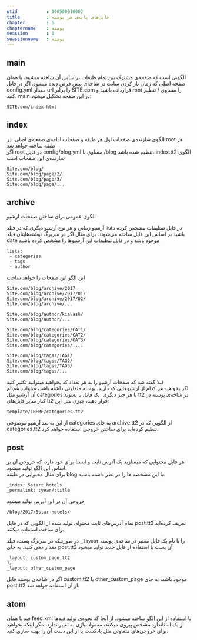 ```yaml
---
utid           : 000500010002
title          : فایل‌های پایه‌ی هر پوسته
chapter        : 5
chaptername    : پوسته
seassion       : 1
seassionname   : پوسته
---
```



<h2>main</h2>

<p>الگویی است که صفحه‌ی مشترک بین تمام طبقات براساس آن ساخته میشود، یا همان صفحه اصلی که زمان باز کردن سایت در شاخه‌ی پیش فرض دیده میشود.
اگر در فایل config.yml مقدار url را برابر SITE.com قرارداده باشید و root را مساوی / تنظیم کنید، main در این صفحه تشکیل میشود:</p>

<pre><code>SITE.com/index.html
</code></pre>

<h2>index</h2>

<p>الگوی سازنده‌ی صفحات اول هر طبقه و صفحات ادامه‌ی صفحه‌ی اصلی، در root هر طبقه ساخته خواهد شد <br />
اگر root در فایل
    config/blog.yml
مساوی با
    /blog
تنظیم شده باشد، index.tt2 الگوی سازنده‌ی این صفحات است</p>

<pre><code>Site.com/blog/
Site.com/blog/page/2/
Site.com/blog/page/3/
Site.com/blog/page/...
</code></pre>

<h2>archive</h2>

<p>الگوی عمومی برای ساختن صفحات آرشیو</p>

<p>آرشیو زمانی و هر نوع آرشیو دیگری که در فیلد lists در فایل تنظیمات مشخص کرده باشید بر اساس این فایل ساخته می‌شوند.
برای مثال اگر در سربرگ نوشته‌هایتان فیلد date موجود باشد و در فایل تنظیمات این آرشیو‌ها را مشخص کرده باشید</p>

<pre><code>lists:
 - categories
 - tags
 - author
</code></pre>

<p>این الگو این صفحات را خواهد ساخت</p>

<pre><code>Site.com/blog/archive/2017
Site.com/blog/archive/2017/01/
Site.com/blog/archive/2017/02/
Site.com/blog/archive/...

Site.com/blog/author/kiavash/
Site.com/blog/author/...

Site.com/blog/categories/CAT1/
Site.com/blog/categories/CAT2/
Site.com/blog/categories/CAT3/
Site.com/blog/categories/....

Site.com/blog/tagss/TAG1/
Site.com/blog/tagss/TAG2/
Site.com/blog/tagss/TAG3/
Site.com/blog/tagss/...
</code></pre>

<p>قبلا گفته شد که صفحات آرشیو را به هر تعداد که بخواهید میتوانید تکثیر کنید <br />
اگر بخواهید هر کدام از آرشیو‌هایی که دارید، پوسته متفاوتی داشته باشد، میتوانید هم‌نام آن آرشیو مثل categories یا هر چیز دیگری، یک فایل با پسوند tt2 در شاخه‌ی پوسته در کنار سایر فایل‌های tt2 قرار دهید، چیزی مثل این:</p>

<pre><code>template/THEME/categories.tt2
</code></pre>

<p>از این به بعد آرشیو موضوعی categories به جای archive.tt2 از الگویی که در categories.tt2 تنظیم کرده‌اید برای ساختن خروجی استفاده خواهد کرد.</p>

<h2>post</h2>

<p>هر فایل محتوایی که میسازید یک آدرس ثابت و ایستا برای خود دارد، که خروجی آن بر اساس این الگو تولید میشود. <br />
برای مثال محتوایی در طبقه blog با این مشخصه ها را در نظر داشته باشید:</p>

<pre><code>_index: 5start hotels
_permalink: :year/:title
</code></pre>

<p>خروجی آن در این آدرس تولید میشود</p>

<pre><code>/blog/2017/5star-hotels/
</code></pre>

<p>تمام آدرس‌های ثابت محتوای تولید شده از الگویی که در فایل post.tt2 تعریف کرده‌اید برای ساخت استفاده میکنند</p>

<p>در صورتیکه در سربرگ پست، فیلد <code>_layout</code> را با نام یک فایل معتبر در شاخه‌ی پوسته مقدار دهی کنید، به جای post.tt2 آن پست با استفاده از فایل جدید تولید میشود</p>

<pre><code>_layout: custom_page.tt2
یا
_layout: other_custom_page
</code></pre>

<p>اگر در شاخه‌ی پوسته فایل custom.tt2 یا other_custom_page موجود باشد، به جای post.tt2 از آن استفاده خواهد شد.  </p>

<h2>atom</h2>

<p>فید یا همان feed.xml با استفاده از این الگو ساخته میشود، از آنجا که نحوه‌ی تولید فیدها از یک استاندارد مشخص پیروی میکنند، معمولا نیازی به تغییر ندارد، مگر اینکه بخواهید برای خروجی‌های متفاوتی مثل پادکست یا از این دست آن را بهینه سازی کنید.</p>

